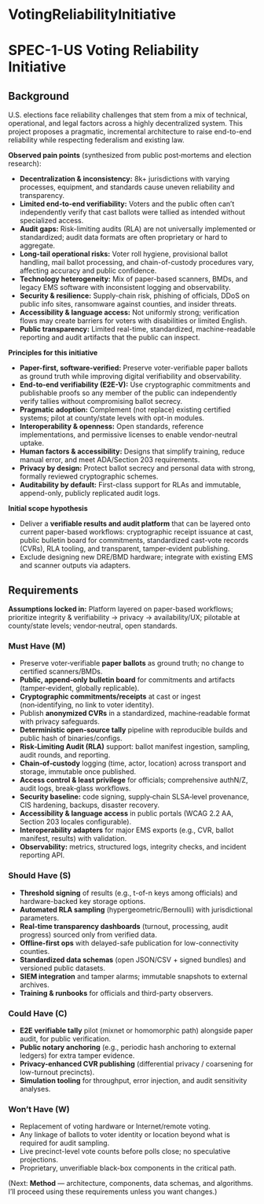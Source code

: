# VotingReliabilityInitiative

# SPEC-1-US Voting Reliability Initiative

## Background

U.S. elections face reliability challenges that stem from a mix of technical, operational, and legal factors across a highly decentralized system. This project proposes a pragmatic, incremental architecture to raise end-to-end reliability while respecting federalism and existing law.

**Observed pain points** (synthesized from public post‑mortems and election research):

* **Decentralization & inconsistency:** 8k+ jurisdictions with varying processes, equipment, and standards cause uneven reliability and transparency.
* **Limited end-to-end verifiability:** Voters and the public often can’t independently verify that cast ballots were tallied as intended without specialized access.
* **Audit gaps:** Risk-limiting audits (RLA) are not universally implemented or standardized; audit data formats are often proprietary or hard to aggregate.
* **Long-tail operational risks:** Voter roll hygiene, provisional ballot handling, mail ballot processing, and chain-of-custody procedures vary, affecting accuracy and public confidence.
* **Technology heterogeneity:** Mix of paper-based scanners, BMDs, and legacy EMS software with inconsistent logging and observability.
* **Security & resilience:** Supply-chain risk, phishing of officials, DDoS on public info sites, ransomware against counties, and insider threats.
* **Accessibility & language access:** Not uniformly strong; verification flows may create barriers for voters with disabilities or limited English.
* **Public transparency:** Limited real-time, standardized, machine-readable reporting and audit artifacts that the public can inspect.

**Principles for this initiative**

* **Paper-first, software-verified:** Preserve voter-verifiable paper ballots as ground truth while improving digital verifiability and observability.
* **End-to-end verifiability (E2E-V):** Use cryptographic commitments and publishable proofs so any member of the public can independently verify tallies without compromising ballot secrecy.
* **Pragmatic adoption:** Complement (not replace) existing certified systems; pilot at county/state levels with opt-in modules.
* **Interoperability & openness:** Open standards, reference implementations, and permissive licenses to enable vendor-neutral uptake.
* **Human factors & accessibility:** Designs that simplify training, reduce manual error, and meet ADA/Section 203 requirements.
* **Privacy by design:** Protect ballot secrecy and personal data with strong, formally reviewed cryptographic schemes.
* **Auditability by default:** First-class support for RLAs and immutable, append-only, publicly replicated audit logs.

**Initial scope hypothesis**

* Deliver a **verifiable results and audit platform** that can be layered onto current paper-based workflows: cryptographic receipt issuance at cast, public bulletin board for commitments, standardized cast-vote records (CVRs), RLA tooling, and transparent, tamper‑evident publishing.
* Exclude designing new DRE/BMD hardware; integrate with existing EMS and scanner outputs via adapters.

## Requirements

**Assumptions locked in:** Platform layered on paper-based workflows; prioritize integrity & verifiability → privacy → availability/UX; pilotable at county/state levels; vendor‑neutral, open standards.

### Must Have (M)

* Preserve voter‑verifiable **paper ballots** as ground truth; no change to certified scanners/BMDs.
* **Public, append‑only bulletin board** for commitments and artifacts (tamper‑evident, globally replicable).
* **Cryptographic commitments/receipts** at cast or ingest (non‑identifying, no link to voter identity).
* Publish **anonymized CVRs** in a standardized, machine‑readable format with privacy safeguards.
* **Deterministic open-source tally** pipeline with reproducible builds and public hash of binaries/configs.
* **Risk‑Limiting Audit (RLA)** support: ballot manifest ingestion, sampling, audit rounds, and reporting.
* **Chain‑of‑custody** logging (time, actor, location) across transport and storage, immutable once published.
* **Access control & least privilege** for officials; comprehensive authN/Z, audit logs, break‑glass workflows.
* **Security baseline:** code signing, supply‑chain SLSA‑level provenance, CIS hardening, backups, disaster recovery.
* **Accessibility & language access** in public portals (WCAG 2.2 AA, Section 203 locales configurable).
* **Interoperability adapters** for major EMS exports (e.g., CVR, ballot manifest, results) with validation.
* **Observability:** metrics, structured logs, integrity checks, and incident reporting API.

### Should Have (S)

* **Threshold signing** of results (e.g., t-of-n keys among officials) and hardware-backed key storage options.
* **Automated RLA sampling** (hypergeometric/Bernoulli) with jurisdictional parameters.
* **Real-time transparency dashboards** (turnout, processing, audit progress) sourced only from verified data.
* **Offline-first ops** with delayed-safe publication for low-connectivity counties.
* **Standardized data schemas** (open JSON/CSV + signed bundles) and versioned public datasets.
* **SIEM integration** and tamper alarms; immutable snapshots to external archives.
* **Training & runbooks** for officials and third-party observers.

### Could Have (C)

* **E2E verifiable tally** pilot (mixnet or homomorphic path) alongside paper audit, for public verification.
* **Public notary anchoring** (e.g., periodic hash anchoring to external ledgers) for extra tamper evidence.
* **Privacy-enhanced CVR publishing** (differential privacy / coarsening for low-turnout precincts).
* **Simulation tooling** for throughput, error injection, and audit sensitivity analyses.

### Won’t Have (W)

* Replacement of voting hardware or Internet/remote voting.
* Any linkage of ballots to voter identity or location beyond what is required for audit sampling.
* Live precinct-level vote counts before polls close; no speculative projections.
* Proprietary, unverifiable black-box components in the critical path.

(Next: **Method** — architecture, components, data schemas, and algorithms. I’ll proceed using these requirements unless you want changes.)

